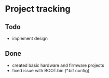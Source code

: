 # Project tracking

## Todo

- implement design

## Done

- created basic hardware and firmware projects
- fixed issue with BOOT.bin (\*.bif config)
